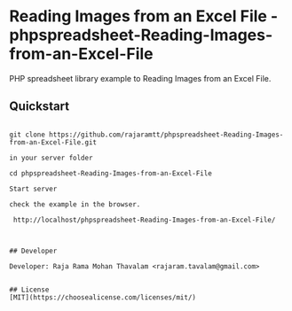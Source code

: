 # Reading Images from an Excel File - phpspreadsheet-Reading-Images-from-an-Excel-File


PHP spreadsheet library example to Reading Images from an Excel File.

## Quickstart
```

git clone https://github.com/rajaramtt/phpspreadsheet-Reading-Images-from-an-Excel-File.git 

in your server folder

cd phpspreadsheet-Reading-Images-from-an-Excel-File

Start server 

check the example in the browser.

 http://localhost/phpspreadsheet-Reading-Images-from-an-Excel-File/
 


## Developer

Developer: Raja Rama Mohan Thavalam <rajaram.tavalam@gmail.com>  


## License
[MIT](https://choosealicense.com/licenses/mit/)
